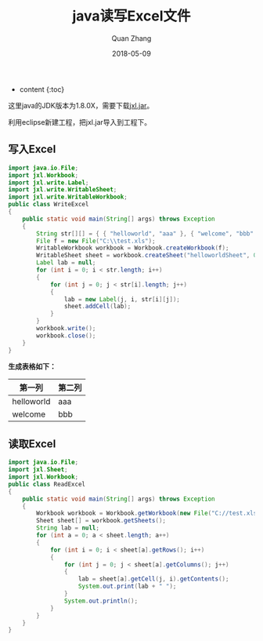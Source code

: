 ﻿---
layout: post
title: "java读写Excel文件"
date: 2018-05-09
categories: java
tags: java
author: Quan Zhang
---

* content
{:toc} 

这里java的JDK版本为1.8.0X，需要下载[jxl.jar](http://vdisk.weibo.com/s/aQg7p2eKoOm9K)。

利用eclipse新建工程，把jxl.jar导入到工程下。

## 写入Excel

```java
import java.io.File;
import jxl.Workbook;
import jxl.write.Label;
import jxl.write.WritableSheet;
import jxl.write.WritableWorkbook;
public class WriteExcel
{
    public static void main(String[] args) throws Exception
    {
        String str[][] = { { "helloworld", "aaa" }, { "welcome", "bbb" } };
        File f = new File("C:\\test.xls");
        WritableWorkbook workbook = Workbook.createWorkbook(f);
        WritableSheet sheet = workbook.createSheet("helloworldSheet", 0);
        Label lab = null;
        for (int i = 0; i < str.length; i++)
        {
            for (int j = 0; j < str[i].length; j++)
            {
                lab = new Label(j, i, str[i][j]);
                sheet.addCell(lab);
            }
        }
        workbook.write();
        workbook.close();
    }
}  
```

**生成表格如下：**

|第一列|第二列|
|---|---|
| helloworld | aaa |
| welcome | bbb |

## 读取Excel

```java
import java.io.File;
import jxl.Sheet;
import jxl.Workbook;
public class ReadExcel
{
    public static void main(String[] args) throws Exception
    {
        Workbook workbook = Workbook.getWorkbook(new File("C://test.xls"));
        Sheet sheet[] = workbook.getSheets();
        String lab = null;
        for (int a = 0; a < sheet.length; a++)
        {
            for (int i = 0; i < sheet[a].getRows(); i++)
            {
                for (int j = 0; j < sheet[a].getColumns(); j++)
                {
                    lab = sheet[a].getCell(j, i).getContents();
                    System.out.print(lab + " ");
                }
                System.out.println();
            }
        }
    }
}
```
